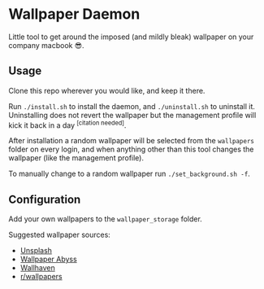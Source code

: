 # Wallpaper Daemon

Little tool to get around the imposed (and mildly bleak) wallpaper on your company macbook 😎.

## Usage

Clone this repo wherever you would like, and keep it there.

Run `./install.sh` to install the daemon, and `./uninstall.sh` to uninstall it. Uninstalling does not revert the wallpaper but the management profile will kick it back in a day <sup>[citation needed]</sup>.

After installation a random wallpaper will be selected from the `wallpapers` folder on every login, and when anything other than this tool changes the wallpaper (like the management profile).

To manually change to a random wallpaper run `./set_background.sh -f`.

## Configuration

Add your own wallpapers to the `wallpaper_storage` folder.

Suggested wallpaper sources:
 - [Unsplash](https://unsplash.com/)
 - [Wallpaper Abyss](https://wall.alphacoders.com/)
 - [Wallhaven](https://wallhaven.cc/)
 - [r/wallpapers](https://www.reddit.com/r/wallpapers/)